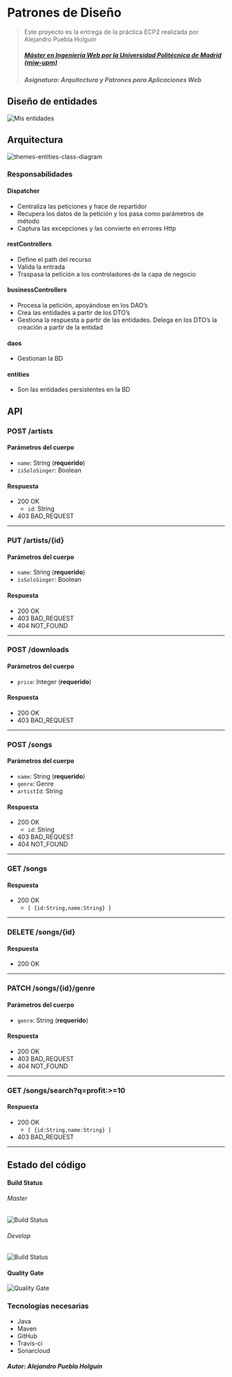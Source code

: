 # Patrones de Diseño
> Este proyecto es la entrega de la práctica ECP2 realizada por Alejandro Puebla Holguin
> ##### [Máster en Ingeniería Web por la Universidad Politécnica de Madrid (miw-upm)](http://miw.etsisi.upm.es)
> ##### Asignatura: *Arquitectura y Patrones para Aplicaciones Web*

## Diseño de entidades

![Mis entidades](https://github.com/alexph9/APAW.ECP2.Alejandro.Puebla/blob/master/docs/Entities.png)

## Arquitectura
![themes-entities-class-diagram](https://github.com/alexph9/APAW.ECP2.Alejandro.Puebla/blob/master/docs/themes-architecture-diagram.png)

### Responsabilidades
#### Dispatcher
* Centraliza las peticiones y hace de repartidor
* Recupera los datos de la petición y los pasa como parámetros de método
* Captura las excepciones y las convierte en errores Http
#### restControllers
* Define el path del recurso
* Valida la entrada
* Traspasa la petición a los controladores de la capa de negocio
#### businessControllers
* Procesa la petición, apoyándose en los DAO’s
* Crea las entidades a partir de los DTO’s
* Gestiona la respuesta a partir de las entidades. Delega en los DTO’s la creación a partir de la entidad
#### daos
* Gestionan la BD
#### entities
* Son las entidades persistentes en la BD

## API

### POST /artists
#### Parámetros del cuerpo
- `name`: String (**requerido**)
- `isSoloSinger`: Boolean
#### Respuesta
- 200 OK 
  - `id`: String
- 403 BAD_REQUEST
---
### PUT /artists/{id}
#### Parámetros del cuerpo
- `name`: String (**requerido**)
- `isSoloSinger`: Boolean
#### Respuesta
- 200 OK 
- 403 BAD_REQUEST
- 404 NOT_FOUND
--- 
### POST /downloads
#### Parámetros del cuerpo
- `price`: Integer (**requerido**)
#### Respuesta
- 200 OK 
- 403 BAD_REQUEST
---
### POST /songs
#### Parámetros del cuerpo
- `name`: String (**requerido**)
- `genre`: Genre
- `artistId`: String
#### Respuesta
- 200 OK 
  - `id`: String
- 403 BAD_REQUEST
- 404 NOT_FOUND
---
### GET /songs
#### Respuesta
- 200 OK 
  - `[ {id:String,name:String} ]`
---
### DELETE /songs/{id}
#### Respuesta
- 200 OK 
---
### PATCH /songs/{id}/genre
#### Parámetros del cuerpo
- `genre`: String (**requerido**)
#### Respuesta
- 200 OK 
- 403 BAD_REQUEST
- 404 NOT_FOUND
---
### GET /songs/search?q=profit:>=10
#### Respuesta
- 200 OK
  - `[ {id:String,name:String} ]`
- 403 BAD_REQUEST
---

## Estado del código

#### Build Status
###### Master
![Build Status](https://travis-ci.org/alexph9/APAW.ECP2.Alejandro.Puebla.svg?branch=master) 
###### Develop
![Build Status](https://travis-ci.org/alexph9/APAW.ECP2.Alejandro.Puebla.svg?branch=develop) 

#### Quality Gate
![Quality Gate](https://sonarcloud.io/api/project_badges/measure?project=es.upm.miw%3AAPAW.ECP2.Alejandro.Puebla&metric=alert_status)

### Tecnologías necesarias
* Java
* Maven
* GitHub
* Travis-ci
* Sonarcloud

##### Autor: Alejandro Puebla Holguín
